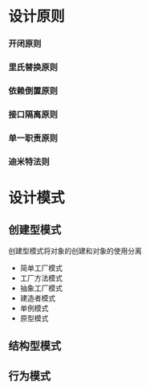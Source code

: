 # 设计原则
### 开闭原则

### 里氏替换原则

### 依赖倒置原则

### 接口隔离原则

### 单一职责原则

### 迪米特法则

# 设计模式

## 创建型模式

创建型模式将对象的创建和对象的使用分离

* 简单工厂模式
* 工厂方法模式
* 抽象工厂模式
* 建造者模式
* 单例模式
* 原型模式

## 结构型模式


## 行为模式
